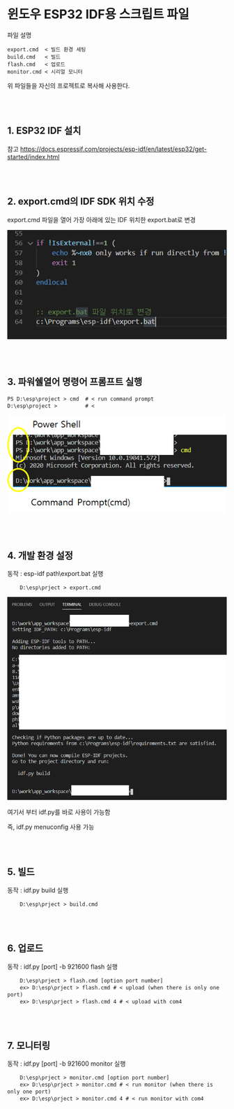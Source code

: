 # 윈도우 ESP32 IDF용 스크립트 파일 

파일 설명 


    export.cmd  < 빌드 환경 세팅
    build.cmd   < 빌드
    flash.cmd   < 업로드
    monitor.cmd < 시리얼 모니터


위 파일들을 자신의 프로젝트로 복사해 사용한다.

<br><br>



## 1. ESP32 IDF 설치
참고 https://docs.espressif.com/projects/esp-idf/en/latest/esp32/get-started/index.html

<br><br>


## 2. export.cmd의 IDF SDK 위치 수정 

export.cmd 파일을 열어 가장 아래에 있는 IDF 위치한 export.bat로 변경

![blob/scr3.png](blob/scr3.png)

<br><br>



## 3. 파워쉘열어 명령어 프롬프트 실행


    PS D:\esp\project > cmd  # < run command prompt
    D:\esp\project >         # < 
![blob/scr1.png](blob/scr1.png)

<br><br>



## 4. 개발 환경 설정

동작 : esp-idf path\export.bat 실행

        D:\esp\prject > export.cmd

![blob/scr2.png](blob/scr2.png)


여기서 부터 idf.py를 바로 사용이 가능함 

즉, idf.py menuconfig 사용 가능

<br><br>


## 5. 빌드

동작 : idf.py build 실행

        D:\esp\prject > build.cmd

<br><br>


## 6. 업로드

동작 : idf.py [port] -b 921600 flash 실행


        D:\esp\prject > flash.cmd [option port number]
        ex> D:\esp\prject > flash.cmd # < upload (when there is only one port)
        ex> D:\esp\prject > flash.cmd 4 # < upload with com4 

<br><br>


## 7. 모니터링

동작 : idf.py [port] -b 921600 monitor 실행


        D:\esp\prject > monitor.cmd [option port number]
        ex> D:\esp\prject > monitor.cmd # < run monitor (when there is only one port)
        ex> D:\esp\prject > monitor.cmd 4 # < run monitor with com4 

